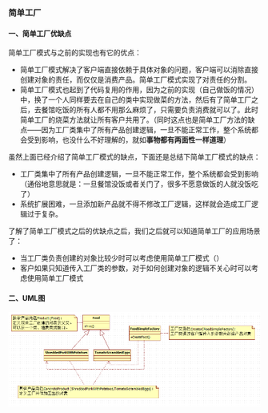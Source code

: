 ### 简单工厂

#### 一、简单工厂优缺点

简单工厂模式与之前的实现也有它的优点：

- 简单工厂模式解决了客户端直接依赖于具体对象的问题，客户端可以消除直接创建对象的责任，而仅仅是消费产品。简单工厂模式实现了对责任的分割。
- 简单工厂模式也起到了代码复用的作用，因为之前的实现（自己做饭的情况）中，换了一个人同样要去在自己的类中实现做菜的方法，然后有了简单工厂之后，去餐馆吃饭的所有人都不用那么麻烦了，只需要负责消费就可以了。此时简单工厂的烧菜方法就让所有客户共用了。（同时这点也是简单工厂方法的缺点——因为工厂类集中了所有产品创建逻辑，一旦不能正常工作，整个系统都会受到影响，也没什么不好理解的，就如**事物都有两面性一样道理**）

虽然上面已经介绍了简单工厂模式的缺点，下面还是总结下简单工厂模式的缺点：

- 工厂类集中了所有产品创建逻辑，一旦不能正常工作，整个系统都会受到影响（通俗地意思就是：一旦餐馆没饭或者关门了，很多不愿意做饭的人就没饭吃了）
- 系统扩展困难，一旦添加新产品就不得不修改工厂逻辑，这样就会造成工厂逻辑过于复杂。

了解了简单工厂模式之后的优缺点之后，我们之后就可以知道简单工厂的应用场景了：

- 当工厂类负责创建的对象比较少时可以考虑使用简单工厂模式（）
- 客户如果只知道传入工厂类的参数，对于如何创建对象的逻辑不关心时可以考虑使用简单工厂模式





#### 二、UML图

![](img/简单工厂.png)




